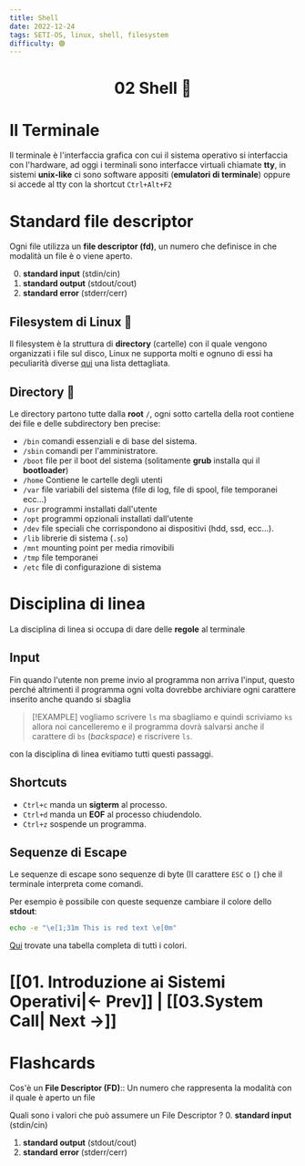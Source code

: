 ```yaml
---
title: Shell
date: 2022-12-24
tags: SETI-OS, linux, shell, filesystem
difficulty: 🟢
---
```


<h1  style="text-align: center;">02 Shell 🐚</h1>

# Il Terminale

Il  terminale è l'interfaccia grafica con cui il sistema operativo si interfaccia con l'hardware, ad oggi i terminali sono interfacce virtuali chiamate **tty**, in sistemi **unix-like** ci sono software appositi (**emulatori di terminale**) oppure si accede al tty con la shortcut `Ctrl+Alt+F2`


# Standard file descriptor

Ogni file utilizza un **file descriptor (fd)**, un numero che definisce in che modalità un file è o viene aperto.

0. **standard input** (stdin/cin)
1. **standard output** (stdout/cout)
2. **standard error** (stderr/cerr)


## Filesystem di Linux 🐧

Il filesystem è la struttura di **directory** (cartelle) con il quale vengono organizzati i file sul disco, Linux ne supporta molti e ognuno di essi ha peculiarità diverse [qui](https://wiki.archlinux.org/title/file_systems) una lista dettagliata.

## Directory 📂

Le directory partono tutte dalla **root** `/`, ogni sotto cartella della root contiene dei file e delle subdirectory ben precise:

- `/bin`  comandi essenziali e di base del sistema.
- `/sbin` comandi per l'amministratore.
- `/boot` file per il boot del sistema (solitamente **grub** installa qui il **bootloader**)
- `/home` Contiene le cartelle degli utenti
- `/var`  file variabili del sistema (file di log, file di spool, file temporanei ecc...)
- `/usr` programmi installati dall'utente
- `/opt` programmi opzionali installati dall'utente
- `/dev` file speciali che corrispondono ai dispositivi (hdd, ssd, ecc...).
- `/lib` librerie di sistema (`.so`)
- `/mnt` mounting point per media rimovibili
- `/tmp` file temporanei
- `/etc` file di configurazione di sistema


# Disciplina di linea

La disciplina di linea si occupa di dare delle **regole** al terminale

## Input 

Fin quando l'utente non preme invio al programma non arriva l'input, questo perché altrimenti il programma ogni volta dovrebbe archiviare ogni carattere inserito anche quando si sbaglia

> [!EXAMPLE]
> vogliamo scrivere `ls` ma sbagliamo e quindi scriviamo `ks` allora noi cancelleremo e il programma dovrà salvarsi anche il carattere di `bs` (*backspace*) e riscrivere `ls`.
> 
con la disciplina di linea evitiamo tutti questi passaggi.
> 

## Shortcuts 

- `Ctrl+c` manda un **sigterm** al processo.
- `Ctrl+d` manda un **EOF** al processo chiudendolo.
- `Ctrl+z` sospende un programma. 

## Sequenze di Escape

Le sequenze di escape sono sequenze di byte (Il carattere `ESC` o `[`) che il terminale interpreta come comandi.

Per esempio è possibile con queste sequenze cambiare il colore dello **stdout**:
```bash
echo -e "\e[1;31m This is red text \e[0m"
```

[Qui](https://stackoverflow.com/questions/5947742/how-to-change-the-output-color-of-echo-in-linux) trovate una tabella completa di tutti i colori.


# [[01. Introduzione ai Sistemi Operativi|← Prev]] | [[03.System Call| Next →]]








# Flashcards

Cos'è un **File Descriptor (FD)**:: Un numero che rappresenta la modalità con il quale è aperto un file
<!--SR:!2023-01-17,1,228-->

Quali sono i valori che può assumere un File Descriptor
?
0. **standard input** (stdin/cin)
1. **standard output** (stdout/cout)
2. **standard error** (stderr/cerr)
<!--SR:!2023-01-17,1,230-->